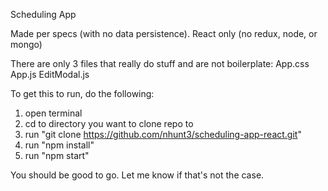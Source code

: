 Scheduling App

Made per specs (with no data persistence). React only (no redux, node, or mongo)

There are only 3 files that really do stuff and are not boilerplate:
App.css
App.js
EditModal.js

To get this to run, do the following:
1. open terminal
2. cd to directory you want to clone repo to
3. run "git clone https://github.com/nhunt3/scheduling-app-react.git"
4. run "npm install"
5. run "npm start"

You should be good to go. Let me know if that's not the case.
